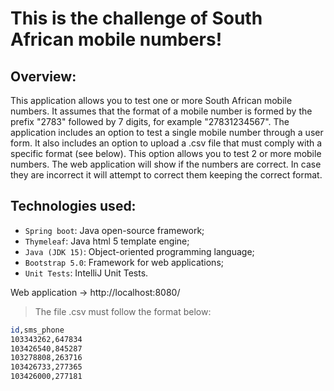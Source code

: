 # This is the challenge of South African mobile numbers!


## Overview:
This application allows you to test one or more South African mobile numbers.
It assumes that the format of a mobile number is formed by the prefix "2783" followed by 7 digits, for example "27831234567".
The application includes an option to test a single mobile number through a user form.
It also includes an option to upload a .csv file that must comply with a specific format (see below). This option allows you to test 2 or more mobile numbers.
The web application will show if the numbers are correct. In case they are incorrect it will attempt to correct them keeping the correct format.


## Technologies used:
* `Spring boot`: Java open-source framework;
* `Thymeleaf`: Java html 5 template engine;
* `Java (JDK 15)`: Object-oriented programming language;
* `Bootstrap 5.0`: Framework for web applications;
* `Unit Tests`: IntelliJ Unit Tests.


Web application -> http://localhost:8080/


> The file .csv must follow the format below:
```sh
id,sms_phone
103343262,647834
103426540,845287
103278808,263716
103426733,277365
103426000,277181
```
